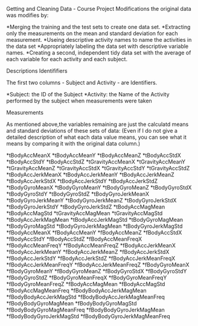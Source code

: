 Getting and Cleaning Data - Course Project
Modifications
the original data was modifies by:

  *Merging the training and the test sets to create one data set.
  *Extracting only the measurements on the mean and standard deviation for each measurement.
  *Useing descriptive activity names to name the activities in the data set
  *Appropriately labeling the data set with descriptive variable names.
  *Creating a second, independent tidy data set with the average of each variable for each activity and each subject.

Descriptions
Identififiers

The first two columns - Subject and Activity - are Identifiers.

  *Subject: the ID of the Subject
  *Activity: the Name of the Activity performed by the subject when measurements were taken

Measurements

As mentioned above,the variables remaining are just the calculatd means and standard deviations of these sets of data: (Even if I do not give a detailed description of what each data value means, you can see what it means by comparing it with the original data column.)

  *tBodyAccMeanX
  *tBodyAccMeanY
  *tBodyAccMeanZ
  *tBodyAccStdX
  *tBodyAccStdY
  *tBodyAccStdZ
  *tGravityAccMeanX
  *tGravityAccMeanY
  *tGravityAccMeanZ
  *tGravityAccStdX
  *tGravityAccStdY
  *tGravityAccStdZ
  *tBodyAccJerkMeanX
  *tBodyAccJerkMeanY
  *tBodyAccJerkMeanZ
  *tBodyAccJerkStdX
  *tBodyAccJerkStdY
  *tBodyAccJerkStdZ
  *tBodyGyroMeanX
  *tBodyGyroMeanY
  *tBodyGyroMeanZ
  *tBodyGyroStdX
  *tBodyGyroStdY
  *tBodyGyroStdZ
  *tBodyGyroJerkMeanX
  *tBodyGyroJerkMeanY
  *tBodyGyroJerkMeanZ
  *tBodyGyroJerkStdX
  *tBodyGyroJerkStdY
  *tBodyGyroJerkStdZ
  *tBodyAccMagMean
  *tBodyAccMagStd
  *tGravityAccMagMean
  *tGravityAccMagStd
  *tBodyAccJerkMagMean
  *tBodyAccJerkMagStd
  *tBodyGyroMagMean
  *tBodyGyroMagStd
  *tBodyGyroJerkMagMean
  *tBodyGyroJerkMagStd
  *fBodyAccMeanX
  *fBodyAccMeanY
  *fBodyAccMeanZ
  *fBodyAccStdX
  *fBodyAccStdY
  *fBodyAccStdZ
  *fBodyAccMeanFreqX
  *fBodyAccMeanFreqY
  *fBodyAccMeanFreqZ
  *fBodyAccJerkMeanX
  *fBodyAccJerkMeanY
  *fBodyAccJerkMeanZ
  *fBodyAccJerkStdX
  *fBodyAccJerkStdY
  *fBodyAccJerkStdZ
  *fBodyAccJerkMeanFreqX
  *fBodyAccJerkMeanFreqY
  *fBodyAccJerkMeanFreqZ
  *fBodyGyroMeanX
  *fBodyGyroMeanY
  *fBodyGyroMeanZ
  *fBodyGyroStdX
  *fBodyGyroStdY
  *fBodyGyroStdZ
  *fBodyGyroMeanFreqX
  *fBodyGyroMeanFreqY
  *fBodyGyroMeanFreqZ
  *fBodyAccMagMean
  *fBodyAccMagStd
  *fBodyAccMagMeanFreq
  *fBodyBodyAccJerkMagMean
  *fBodyBodyAccJerkMagStd
  *fBodyBodyAccJerkMagMeanFreq
  *fBodyBodyGyroMagMean
  *fBodyBodyGyroMagStd
  *fBodyBodyGyroMagMeanFreq
  *fBodyBodyGyroJerkMagMean
  *fBodyBodyGyroJerkMagStd
  *fBodyBodyGyroJerkMagMeanFreq
